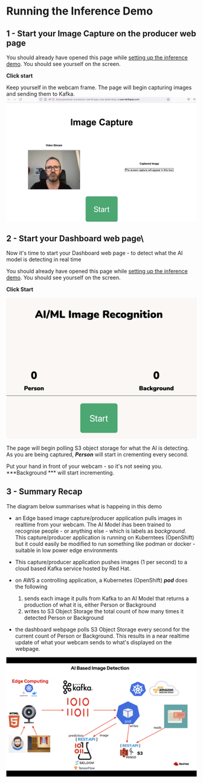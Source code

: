 # Running the Inference Demo


## 1 - Start your Image Capture on the producer web page
You should already have opened this page while [setting up the inference demo](https://github.com/odh-labs/predictive-maint/blob/main/docs/image-detection-1-inference-demo-setup.md). You should see yourself on the screen. 

**Click start** 

Keep yourself in the webcam frame. The page will begin capturing images and sending them to Kafka.
![images/2-setup/image20.png](images/2-setup/image20.png) 


## 2 - Start your Dashboard web page\
Now it's time to start your Dashboard web page - to detect what the AI model is detecting in real time


You should already have opened this page while [setting up the inference demo](https://github.com/odh-labs/predictive-maint/blob/main/docs/image-detection-1-inference-demo-setup.md). You should see yourself on the screen. 

**Click Start** 


![images/2-setup/image29.png](images/2-setup/image29.png) 

The page will begin polling S3 object storage for what the AI is detecting. As you are being captured, ***Person*** will start in crementing every second. 

Put your hand in front of your webcam - so it's not seeing you. ***Background *** will start incrementing.

## 3 - Summary Recap

The diagram below summarises what is happeing in this demo
- an Edge based image capture/producer application pulls images in realtime from your webcam. The AI Model ihas been trained to recognise people - or anything else - which is labels as *background*. This capture/producer application is running on Kuberntees (OpenShift) but it could easily be modified to run something like podman or docker - suitable in low power edge environments
- This capture/producer application pushes images (1 per second) to a cloud based Kafka service hosted by Red Hat.
- on AWS a controlling application, a Kubernetes (OpenShift) ***pod*** does the following
  
  1) sends each image it pulls from Kafka to an AI Model that returns a production of what it is, either Person or Background
  2) writes to S3 Object Storage the total count of how many times it detected Person or Background

- the dashboard webpage polls S3 Object Storage every second for the current count of Person or Background. This results in a near realtime update of what your webcam sends to what's displayed on the webpage.

![images/3-inference-demo/image1.png](images/3-inference-demo/image1.png)

